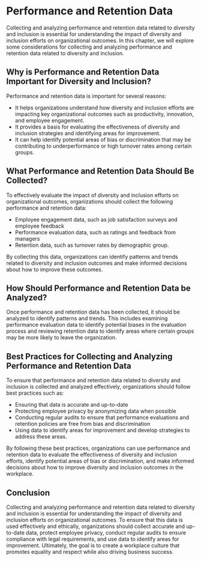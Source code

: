 Performance and Retention Data
=================================================================================================

Collecting and analyzing performance and retention data related to diversity and inclusion is essential for understanding the impact of diversity and inclusion efforts on organizational outcomes. In this chapter, we will explore some considerations for collecting and analyzing performance and retention data related to diversity and inclusion.

Why is Performance and Retention Data Important for Diversity and Inclusion?
----------------------------------------------------------------------------

Performance and retention data is important for several reasons:

* It helps organizations understand how diversity and inclusion efforts are impacting key organizational outcomes such as productivity, innovation, and employee engagement.
* It provides a basis for evaluating the effectiveness of diversity and inclusion strategies and identifying areas for improvement.
* It can help identify potential areas of bias or discrimination that may be contributing to underperformance or high turnover rates among certain groups.

What Performance and Retention Data Should Be Collected?
--------------------------------------------------------

To effectively evaluate the impact of diversity and inclusion efforts on organizational outcomes, organizations should collect the following performance and retention data:

* Employee engagement data, such as job satisfaction surveys and employee feedback
* Performance evaluation data, such as ratings and feedback from managers
* Retention data, such as turnover rates by demographic group.

By collecting this data, organizations can identify patterns and trends related to diversity and inclusion outcomes and make informed decisions about how to improve these outcomes.

How Should Performance and Retention Data be Analyzed?
------------------------------------------------------

Once performance and retention data has been collected, it should be analyzed to identify patterns and trends. This includes examining performance evaluation data to identify potential biases in the evaluation process and reviewing retention data to identify areas where certain groups may be more likely to leave the organization.

Best Practices for Collecting and Analyzing Performance and Retention Data
--------------------------------------------------------------------------

To ensure that performance and retention data related to diversity and inclusion is collected and analyzed effectively, organizations should follow best practices such as:

* Ensuring that data is accurate and up-to-date
* Protecting employee privacy by anonymizing data when possible
* Conducting regular audits to ensure that performance evaluations and retention policies are free from bias and discrimination
* Using data to identify areas for improvement and develop strategies to address these areas.

By following these best practices, organizations can use performance and retention data to evaluate the effectiveness of diversity and inclusion efforts, identify potential areas of bias or discrimination, and make informed decisions about how to improve diversity and inclusion outcomes in the workplace.

Conclusion
----------

Collecting and analyzing performance and retention data related to diversity and inclusion is essential for understanding the impact of diversity and inclusion efforts on organizational outcomes. To ensure that this data is used effectively and ethically, organizations should collect accurate and up-to-date data, protect employee privacy, conduct regular audits to ensure compliance with legal requirements, and use data to identify areas for improvement. Ultimately, the goal is to create a workplace culture that promotes equality and respect while also driving business success.
